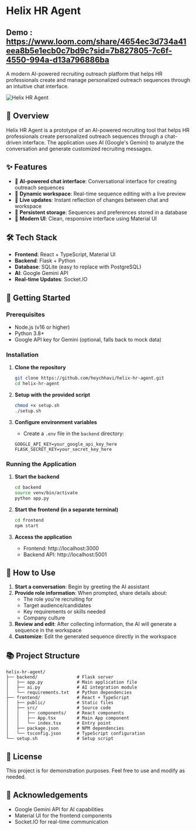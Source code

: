 # Helix HR Agent
## Demo : https://www.loom.com/share/4654ec3d734a41eea8b5e1ecb0c7bd9c?sid=7b827805-7c6f-4550-994a-d13a796886ba
A modern AI-powered recruiting outreach platform that helps HR professionals create and manage personalized outreach sequences through an intuitive chat interface.

![Helix HR Agent](https://img.shields.io/badge/Helix-HR%20Agent-blue)

## 📌 Overview

Helix HR Agent is a prototype of an AI-powered recruiting tool that helps HR professionals create personalized outreach sequences through a chat-driven interface. The application uses AI (Google's Gemini) to analyze the conversation and generate customized recruiting messages.

## ✨ Features

- 🤖 **AI-powered chat interface**: Conversational interface for creating outreach sequences
- 📝 **Dynamic workspace**: Real-time sequence editing with a live preview
- 🔄 **Live updates**: Instant reflection of changes between chat and workspace
- 💾 **Persistent storage**: Sequences and preferences stored in a database
- 🎨 **Modern UI**: Clean, responsive interface using Material UI

## 🛠️ Tech Stack

- **Frontend**: React + TypeScript, Material UI
- **Backend**: Flask + Python
- **Database**: SQLite (easy to replace with PostgreSQL)
- **AI**: Google Gemini API
- **Real-time Updates**: Socket.IO

## 🚀 Getting Started

### Prerequisites

- Node.js (v16 or higher)
- Python 3.8+
- Google API key for Gemini (optional, falls back to mock data)

### Installation

1. **Clone the repository**
   ```bash
   git clone https://github.com/heychhavi/helix-hr-agent.git
   cd helix-hr-agent
   ```

2. **Setup with the provided script**
   ```bash
   chmod +x setup.sh
   ./setup.sh
   ```

3. **Configure environment variables**
   - Create a `.env` file in the `backend` directory:
   ```
   GOOGLE_API_KEY=your_google_api_key_here
   FLASK_SECRET_KEY=your_secret_key_here
   ```

### Running the Application

1. **Start the backend**
   ```bash
   cd backend
   source venv/bin/activate
   python app.py
   ```

2. **Start the frontend (in a separate terminal)**
   ```bash
   cd frontend
   npm start
   ```

3. **Access the application**
   - Frontend: http://localhost:3000
   - Backend API: http://localhost:5001

## 🧪 How to Use

1. **Start a conversation**: Begin by greeting the AI assistant
2. **Provide role information**: When prompted, share details about:
   - The role you're recruiting for
   - Target audience/candidates
   - Key requirements or skills needed
   - Company culture
3. **Review and edit**: After collecting information, the AI will generate a sequence in the workspace
4. **Customize**: Edit the generated sequence directly in the workspace

## 📚 Project Structure

```
helix-hr-agent/
├── backend/               # Flask server
│   ├── app.py             # Main application file
│   ├── ai.py              # AI integration module
│   └── requirements.txt   # Python dependencies
├── frontend/              # React + TypeScript
│   ├── public/            # Static files
│   ├── src/               # Source code
│   │   ├── components/    # React components
│   │   ├── App.tsx        # Main App component
│   │   └── index.tsx      # Entry point
│   ├── package.json       # NPM dependencies
│   └── tsconfig.json      # TypeScript configuration
└── setup.sh               # Setup script
```

## 📝 License

This project is for demonstration purposes. Feel free to use and modify as needed.

## 🙏 Acknowledgements

- Google Gemini API for AI capabilities
- Material UI for the frontend components
- Socket.IO for real-time communication 
